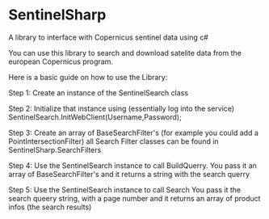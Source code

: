 # SentinelSharp
A library to interface with Copernicus sentinel data using c#

You can use this library to search and download satelite data from the european Copernicus program.

Here is a basic guide on how to use the Library:

Step 1:
  Create an instance of the SentinelSearch class
  
Step 2:
  Initialize that instance using    (essentially log into the service)
  SentinelSearch.InitWebClient(Username,Password);

Step 3:
  Create an array of BaseSearchFilter's
  (for example you could add a PointIntersectionFilter)
  all Search Filter classes can be found in SentinelSharp.SearchFilters
  
Step 4:
  Use the SentinelSearch instance to call BuildQuerry.
  You pass it an array of BaseSearchFilter's and it returns a string with the search querry
  
Step 5:
  Use the SentinelSearch instance to call Search
  You pass it the search queery string, with a page number
  and it returns an array of product infos (the search results)
  
